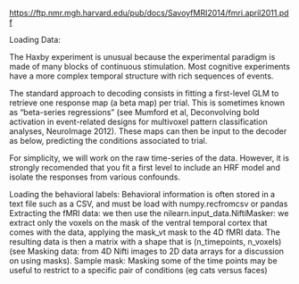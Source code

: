 https://ftp.nmr.mgh.harvard.edu/pub/docs/SavoyfMRI2014/fmri.april2011.pdf

Loading Data:

The Haxby experiment is unusual because the experimental paradigm is made of many blocks of continuous stimulation. Most cognitive experiments have a more complex temporal structure with rich sequences of events.

The standard approach to decoding consists in fitting a first-level GLM to retrieve one response map (a beta map) per trial. This is sometimes known as “beta-series regressions” (see Mumford et al, Deconvolving bold activation in event-related designs for multivoxel pattern classification analyses, NeuroImage 2012). These maps can then be input to the decoder as below, predicting the conditions associated to trial.

For simplicity, we will work on the raw time-series of the data. However, it is strongly recomended that you fit a first level to include an HRF model and isolate the responses from various confounds.


Loading the behavioral labels: Behavioral information is often stored in a text file such as a CSV, and must be load with numpy.recfromcsv or pandas
Extracting the fMRI data: we then use the nilearn.input_data.NiftiMasker: we extract only the voxels on the mask of the ventral temporal cortex that comes with the data, applying the mask_vt mask to the 4D fMRI data. The resulting data is then a matrix with a shape that is (n_timepoints, n_voxels) (see Masking data: from 4D Nifti images to 2D data arrays for a discussion on using masks).
Sample mask: Masking some of the time points may be useful to restrict to a specific pair of conditions (eg cats versus faces)


